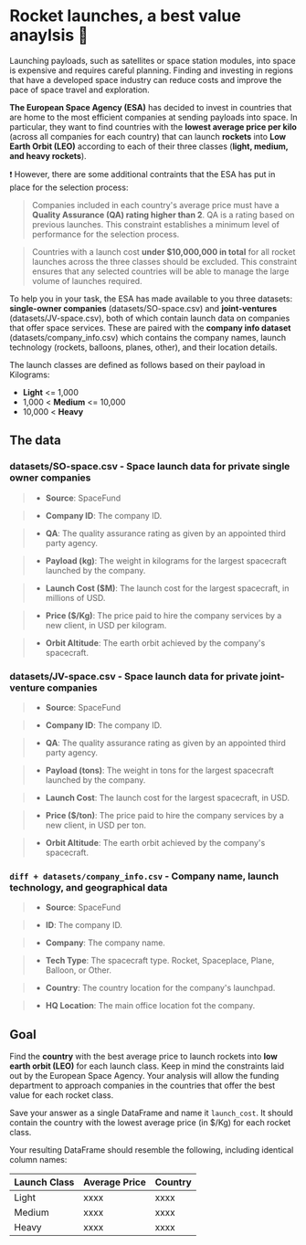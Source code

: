 # Rocket launches, a best value anaylsis 🚀
Launching payloads, such as satellites or space station modules, into space is expensive and requires careful planning. Finding and investing in regions that have a developed space industry can reduce costs and improve the pace of space travel and exploration.

**The European Space Agency (ESA)** has decided to invest in countries that are home to the most efficient companies at sending payloads into space. In particular, they want to find countries with the **lowest average price per kilo** (across all companies for each country) that can launch **rockets** into **Low Earth Orbit (LEO)** according to each of their three classes (**light, medium, and heavy rockets**).

❗ However, there are some additional contraints that the ESA has put in place for the selection process: 

> Companies included in each country's average price must have a **Quality Assurance (QA) rating higher than 2**. QA is a rating based on previous launches. This constraint establishes a minimum level of performance for the selection process.

> Countries with a launch cost **under $10,000,000 in total** for all rocket launches across the three classes should be excluded. This constraint ensures that any selected countries will be able to manage the large volume of launches required.

To help you in your task, the ESA has made available to you three datasets: **single-owner companies** (datasets/SO-space.csv) and **joint-ventures** (datasets/JV-space.csv), both of which contain launch data on companies that offer space services. These are paired with the **company info dataset** (datasets/company_info.csv) which contains the company names, launch technology (rockets, balloons, planes, other), and their location details.

The launch classes are defined as follows based on their payload in Kilograms:
- **Light** <= 1,000
- 1,000 < **Medium** <= 10,000
- 10,000 < **Heavy**

## The data
### datasets/SO-space.csv - Space launch data for private single owner companies

> - **Source**: SpaceFund

> - **Company ID**: The company ID.

> - **QA**: The quality assurance rating as given by an appointed third party agency.

> - **Payload (kg)**: The weight in kilograms for the largest spacecraft launched by the company.

> - **Launch Cost ($M)**: The launch cost for the largest spacecraft, in millions of USD.

> - **Price ($/Kg)**: The price paid to hire the company services by a new client, in USD per kilogram.

> - **Orbit Altitude**: The earth orbit achieved by the company's spacecraft.

### datasets/JV-space.csv - Space launch data for private joint-venture companies

> - **Source**: SpaceFund

> - **Company ID**: The company ID.

> - **QA**: The quality assurance rating as given by an appointed third party agency.

> - **Payload (tons)**: The weight in tons for the largest spacecraft launched by the company.

> - **Launch Cost**: The launch cost for the largest spacecraft, in USD.

> - **Price ($/ton)**: The price paid to hire the company services by a new client, in USD per ton.

> - **Orbit Altitude**: The earth orbit achieved by the company's spacecraft.

### ````diff + datasets/company_info.csv```` - Company name, launch technology, and geographical data

> - **Source**: SpaceFund

> - **ID**: The company ID.

> - **Company**: The company name.

> - **Tech Type**: The spacecraft type. Rocket, Spaceplace, Plane, Balloon, or Other.

> - **Country**: The country location for the company's launchpad.

> - **HQ Location**: The main office location fot the company.

## Goal

Find the **country** with the best average price to launch rockets into **low earth orbit (LEO)** for each launch class. Keep in mind the constraints laid out by the European Space Agency. Your analysis will allow the funding department to approach companies in the countries that offer the best value for each rocket class.

Save your answer as a single DataFrame and name it `launch_cost`. It should contain the country with the lowest average price (in $/Kg) for each rocket class.

Your resulting DataFrame should resemble the following, including identical column names:

Launch Class	| Average Price |	Country
| ------ | ----------- | ----------- |
Light |	xxxx |	xxxx
Medium |	xxxx |	xxxx
Heavy |	xxxx |	xxxx

